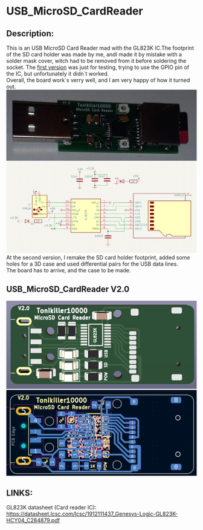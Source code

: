 # USB_MicroSD_CardReader

## Description:
This is an USB MicroSD Card Reader mad with the GL823K IC.The footprint of the SD card holder was made by me, andI made it by mistake with a solder mask cover, witch had to be removed from it before soldering the socket. The [first version](https://github.com/Tonikiller10000/USB-MicroSD_CardReader/blob/main/SD_Card_Pictures/p.png) was just for testing, trying to use the GPIO pin of the IC, but unfortunately it didn\`t worked. <br>
Overall, the board work\`s verry well, and I am very happy of how it turned out.
<img src="https://github.com/Tonikiller10000/USB-MicroSD_CardReader/blob/main/SD_Card_Pictures/z.jpg">
<img src="https://github.com/Tonikiller10000/USB-MicroSD_CardReader/blob/main/SD_Card_Pictures/sch.png">
At the second version, I remake the SD card holder footprint, added some holes for a 3D case and used differential pairs for the USB data lines.<br>
The board has to arrive, and the case to be made.

## USB_MicroSD_CardReader V2.0
<img src="https://github.com/Tonikiller10000/USB-MicroSD_CardReader/blob/main/SD_Card_Pictures/bb.png">
<img src="https://github.com/Tonikiller10000/USB-MicroSD_CardReader/blob/main/SD_Card_Pictures/2.png">

## LINKS:
GL823K datasheet (Card reader IC): https://datasheet.lcsc.com/lcsc/1912111437_Genesys-Logic-GL823K-HCY04_C284879.pdf

